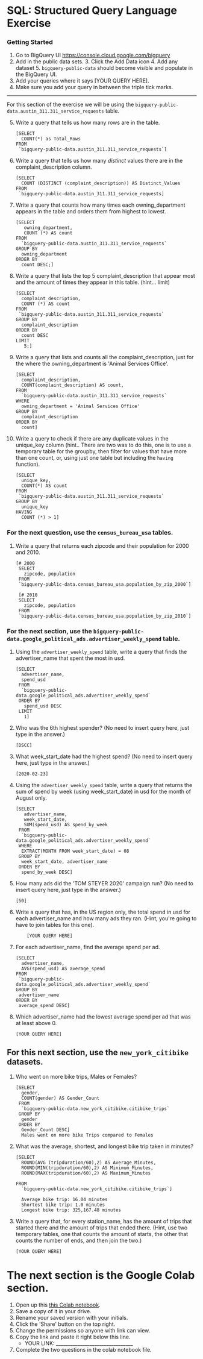 
# SQL:  Structured Query Language  Exercise

### Getting Started
1. Go to BigQuery UI https://console.cloud.google.com/bigquery
2. Add in the public data sets. 
	3. Click the Add Data icon
	4. Add any dataset
	5. `bigquery-public-data` should become visible and populate in the BigQuery UI. 
3. Add your queries where it says [YOUR QUERY HERE].
4. Make sure you add your query in between the triple tick marks. 
---

For this section of the exercise we will be using the `bigquery-public-data.austin_311.311_service_requests`  table. 

5. Write a query that tells us how many rows are in the table. 
	```
	[SELECT 
      COUNT(*) as Total_Rows
    FROM
     `bigquery-public-data.austin_311.311_service_requests`]
	```

6. Write a query that tells us how many _distinct_ values there are in the complaint_description column.
	``` 
	[SELECT
      COUNT (DISTINCT (complaint_description)) AS Distinct_Values
    FROM
     `bigquery-public-data.austin_311.311_service_requests]
	```
  
7. Write a query that counts how many times each owning_department appears in the table and orders them from highest to lowest. 
	``` 
	[SELECT
       owning_department,
       COUNT (*) AS count
    FROM
      `bigquery-public-data.austin_311.311_service_requests`
   GROUP BY
      owning_department
   ORDER BY
      count DESC;]
	```

8. Write a query that lists the top 5 complaint_description that appear most and the amount of times they appear in this table. (hint... limit)
	```
	[SELECT
      complaint_description,
      COUNT (*) AS count
    FROM
     `bigquery-public-data.austin_311.311_service_requests`
    GROUP BY
      complaint_description
    ORDER BY
      count DESC
    LIMIT
       5;]
	  ```
9. Write a query that lists and counts all the complaint_description, just for the where the owning_department is 'Animal Services Office'.
	```
	[SELECT
      complaint_description,
      COUNT(complaint_description) AS count,
    FROM
      `bigquery-public-data.austin_311.311_service_requests`
    WHERE 
      owning_department = 'Animal Services Office'
    GROUP BY
      complaint_description
    ORDER BY
      count]
	```

10. Write a query to check if there are any duplicate values in the unique_key column (hint.. There are two was to do this, one is to use a temporary table for the groupby, then filter for values that have more than one count, or, using just one table but including the  `having` function). 
	```
	[SELECT
      unique_key,
      COUNT(*) AS count
    FROM
     `bigquery-public-data.austin_311.311_service_requests`
    GROUP BY
      unique_key
    HAVING
      COUNT (*) > 1]
	```


### For the next question, use the `census_bureau_usa` tables.

1. Write a query that returns each zipcode and their population for 2000 and 2010. 
	```
	[# 2000
     SELECT
       zipcode, population
     FROM
     `bigquery-public-data.census_bureau_usa.population_by_zip_2000`]
     
     [# 2010
     SELECT
       zipcode, population
     FROM
     `bigquery-public-data.census_bureau_usa.population_by_zip_2010`]
	```


### For the next section, use the  `bigquery-public-data.google_political_ads.advertiser_weekly_spend` table.
1. Using the `advertiser_weekly_spend` table, write a query that finds the advertiser_name that spent the most in usd. 
	```
	[SELECT
      advertiser_name,
      spend_usd
     FROM
      `bigquery-public-data.google_political_ads.advertiser_weekly_spend`
     ORDER BY
       spend_usd DESC
     LIMIT
       1]
	```
2. Who was the 6th highest spender? (No need to insert query here, just type in the answer.)
	```
	[DSCC]
	```

3. What week_start_date had the highest spend? (No need to insert query here, just type in the answer.)
	```
	[2020-02-23]
	```

4. Using the `advertiser_weekly_spend` table, write a query that returns the sum of spend by week (using week_start_date) in usd for the month of August only. 
	```
	[SELECT
       advertiser_name,
       week_start_date,
       SUM(spend_usd) AS spend_by_week
     FROM
      `bigquery-public-data.google_political_ads.advertiser_weekly_spend`
     WHERE
      EXTRACT(MONTH FROM week_start_date) = 08
     GROUP BY
      week_start_date, advertiser_name
     ORDER BY 
      spend_by_week DESC]
	```
6.  How many ads did the 'TOM STEYER 2020' campaign run? (No need to insert query here, just type in the answer.)
	```
	[50]
	```
7. Write a query that has, in the US region only, the total spend in usd for each advertiser_name and how many ads they ran. (Hint, you're going to have to join tables for this one). 
	```
		[YOUR QUERY HERE]
	```
8. For each advertiser_name, find the average spend per ad. 
	```
	[SELECT
      advertiser_name,
      AVG(spend_usd) AS average_spend
    FROM
     `bigquery-public-data.google_political_ads.advertiser_weekly_spend`
    GROUP BY
     advertiser_name
    ORDER BY 
     average_spend DESC]
	```
10. Which advertiser_name had the lowest average spend per ad that was at least above 0. 
	``` 
	[YOUR QUERY HERE]
	```
## For this next section, use the `new_york_citibike` datasets.

1. Who went on more bike trips, Males or Females?
	```
	[SELECT
      gender,
      COUNT(gender) AS Gender_Count
     FROM
      `bigquery-public-data.new_york_citibike.citibike_trips`
     GROUP BY 
      gender 
     ORDER BY 
      Gender_Count DESC]                                                                          
      Males went on more bike Trips compared to Females
	```
2. What was the average, shortest, and longest bike trip taken in minutes?
	```
	[SELECT
      ROUND(AVG (tripduration/60),2) AS Average_Minutes,
      ROUND(MIN(tripduration/60),2) AS Minimum_Minutes,
      ROUND(MAX(tripduration/60),2) AS Maximum_Minutes

    FROM
      `bigquery-public-data.new_york_citibike.citibike_trips`]
      
      Average bike trip: 16.04 minutes
      Shortest bike trip: 1.0 minutes 
      Longest bike trip: 325,167.48 minutes 
	```

3. Write a query that, for every station_name, has the amount of trips that started there and the amount of trips that ended there. (Hint, use two temporary tables, one that counts the amount of starts, the other that counts the number of ends, and then join the two.) 
	```
	[YOUR QUERY HERE]
	```
# The next section is the Google Colab section.  
1. Open up this [this Colab notebook](https://colab.research.google.com/drive/1kHdTtuHTPEaMH32GotVum41YVdeyzQ74?usp=sharing).
2. Save a copy of it in your drive. 
3. Rename your saved version with your initials. 
4. Click the 'Share' button on the top right.  
5. Change the permissions so anyone with link can view. 
6. Copy the link and paste it right below this line. 
	* YOUR LINK:  ________________________________
9. Complete the two questions in the colab notebook file. 
